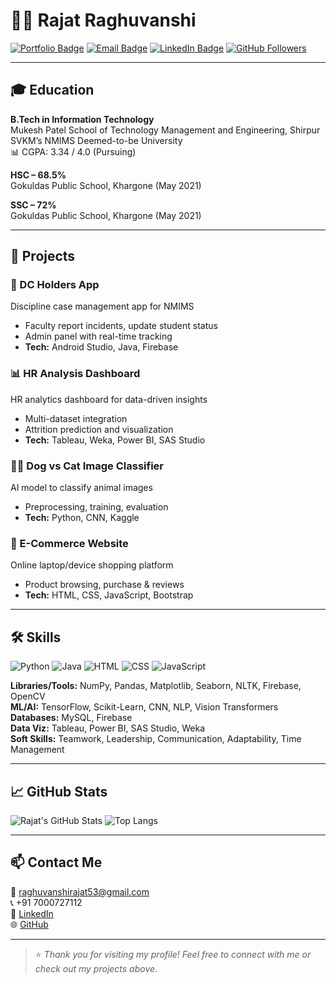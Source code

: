 # 👨‍💻 Rajat Raghuvanshi

[![Portfolio Badge](https://img.shields.io/badge/Portfolio-Live-blue?style=flat&logo=github)](https://github.com/yourusername)
[![Email Badge](https://img.shields.io/badge/Email-raghuvanshirajat53@gmail.com-red?style=flat&logo=gmail)](mailto:raghuvanshirajat53@gmail.com)
[![LinkedIn Badge](https://img.shields.io/badge/LinkedIn-Connect-blue?style=flat&logo=linkedin)](https://www.linkedin.com/in/rajat-raghuvanshi/)
[![GitHub Followers](https://img.shields.io/github/followers/yourusername?label=Follow&style=social)](https://github.com/yourusername)

---

## 🎓 Education

**B.Tech in Information Technology**  
Mukesh Patel School of Technology Management and Engineering, Shirpur  
SVKM’s NMIMS Deemed-to-be University  
📊 CGPA: 3.34 / 4.0 (Pursuing)

**HSC – 68.5%**  
Gokuldas Public School, Khargone (May 2021)

**SSC – 72%**  
Gokuldas Public School, Khargone (May 2021)

---

## 💼 Projects

### 📱 DC Holders App
Discipline case management app for NMIMS  
- Faculty report incidents, update student status  
- Admin panel with real-time tracking  
- **Tech:** Android Studio, Java, Firebase

### 📊 HR Analysis Dashboard
HR analytics dashboard for data-driven insights  
- Multi-dataset integration  
- Attrition prediction and visualization  
- **Tech:** Tableau, Weka, Power BI, SAS Studio

### 🐶🐱 Dog vs Cat Image Classifier
AI model to classify animal images  
- Preprocessing, training, evaluation  
- **Tech:** Python, CNN, Kaggle

### 🛒 E-Commerce Website
Online laptop/device shopping platform  
- Product browsing, purchase & reviews  
- **Tech:** HTML, CSS, JavaScript, Bootstrap

---

## 🛠️ Skills

![Python](https://img.shields.io/badge/Python-3776AB?style=for-the-badge&logo=python&logoColor=white)
![Java](https://img.shields.io/badge/Java-ED8B00?style=for-the-badge&logo=java&logoColor=white)
![HTML](https://img.shields.io/badge/HTML5-E34F26?style=for-the-badge&logo=html5&logoColor=white)
![CSS](https://img.shields.io/badge/CSS-264de4?style=for-the-badge&logo=css3&logoColor=white)
![JavaScript](https://img.shields.io/badge/JavaScript-F7DF1E?style=for-the-badge&logo=javascript&logoColor=black)

**Libraries/Tools:** NumPy, Pandas, Matplotlib, Seaborn, NLTK, Firebase, OpenCV  
**ML/AI:** TensorFlow, Scikit-Learn, CNN, NLP, Vision Transformers  
**Databases:** MySQL, Firebase  
**Data Viz:** Tableau, Power BI, SAS Studio, Weka  
**Soft Skills:** Teamwork, Leadership, Communication, Adaptability, Time Management

---

## 📈 GitHub Stats

![Rajat's GitHub Stats](https://github-readme-stats.vercel.app/api?username=yourusername&show_icons=true&theme=tokyonight)
![Top Langs](https://github-readme-stats.vercel.app/api/top-langs/?username=yourusername&layout=compact&theme=tokyonight)

---

## 📫 Contact Me

📧 [raghuvanshirajat53@gmail.com](mailto:raghuvanshirajat53@gmail.com)  
📞 +91 7000727112  
🔗 [LinkedIn](https://www.linkedin.com/in/rajat-raghuvanshi/)  
🌐 [GitHub](https://github.com/yourusername)

---

> ⭐ _Thank you for visiting my profile! Feel free to connect with me or check out my projects above._


